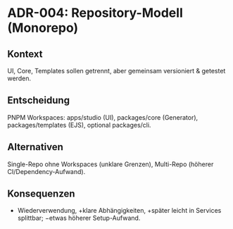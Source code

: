 [//]: # (ADR-004 – Repository-Modell)
[//]: # (Zweck: Struktur & Grenzen; spätere Skalierung.)

# ADR-004: Repository-Modell (Monorepo)

## Kontext
UI, Core, Templates sollen getrennt, aber gemeinsam versioniert & getestet werden.

## Entscheidung
PNPM Workspaces: apps/studio (UI), packages/core (Generator), packages/templates (EJS), optional packages/cli.

## Alternativen
Single-Repo ohne Workspaces (unklare Grenzen), Multi-Repo (höherer CI/Dependency-Aufwand).

## Konsequenzen
+ Wiederverwendung, +klare Abhängigkeiten, +später leicht in Services splittbar; −etwas höherer Setup-Aufwand.
